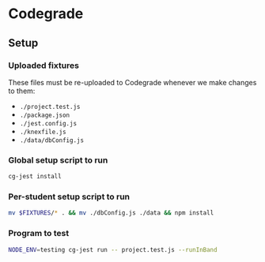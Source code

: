# Codegrade

## Setup

### Uploaded fixtures

These files must be re-uploaded to Codegrade whenever we make changes to them:

- `./project.test.js`
- `./package.json`
- `./jest.config.js`
- `./knexfile.js`
- `./data/dbConfig.js`

### Global setup script to run

```bash
cg-jest install
```

### Per-student setup script to run

```bash
mv $FIXTURES/* . && mv ./dbConfig.js ./data && npm install
```

### Program to test

```bash
NODE_ENV=testing cg-jest run -- project.test.js --runInBand
```

